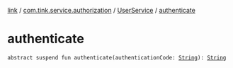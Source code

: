 [link](../../index.md) / [com.tink.service.authorization](../index.md) / [UserService](index.md) / [authenticate](./authenticate.md)

# authenticate

`abstract suspend fun authenticate(authenticationCode: `[`String`](https://kotlinlang.org/api/latest/jvm/stdlib/kotlin/-string/index.html)`): `[`String`](https://kotlinlang.org/api/latest/jvm/stdlib/kotlin/-string/index.html)